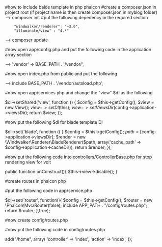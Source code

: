#how to include balde template in php phalcon
#create a composer.json in project root  (if project name is  then create composer.json in myblog folder)
--> composer init
#put the following depedency in the required section

        "windwalker/renderer": "~3.0",
        "illuminate/view" : "4.*"


--> composer update


#now open app/config.php and put the following code in the application array section

-->  'vendor'         => BASE_PATH . '/vendor/',

#now open index.php from public and put the following

  --> include BASE_PATH . '/vendor/autoload.php';

#now open app/services.php  and change the "view" $di as the following

$di->setShared('view', function () {
    $config = $this->getConfig();
    $view = new View();
    $view->setDI($this);
    $view->setViewsDir($config->application->viewsDir);
    return $view;
});


#now put the following $di for blade template DI

$di->set('blade', function () {
    $config = $this->getConfig();
    $path = [$config->application->viewsDir];
    $render = new \Windwalker\Renderer\BladeRenderer($path, array('cache_path' => $config->application->cacheDir));
    return $render;
});




#now put the following code into controllers/ControllerBase.php for stop rendering view for volt

public function onConstruct(){
      $this->view->disable();
    }



#create routes in phalcon php

#put the following code in app/service.php

$di->set('router', function(){
    $config = $this->getConfig();
    $router = new \Phalcon\Mvc\Router(false);
    include APP_PATH . "/config/routes.php";
    return $router;
},true);

#now create config/routes.php

#now put the following code in config/routes.php
<?php

$router->add("/home", array(
    'controller' => 'index',
    'action' => 'index',
));
